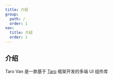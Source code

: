 ```yaml
---
title: 介绍
group:
  path: /
  order: 1
nav:
  title: 介绍
  order: 1
---
```


## 介绍

Taro Van 是一款基于 [Taro](https://nervjs.github.io/taro/docs) 框架开发的多端 UI 组件库
